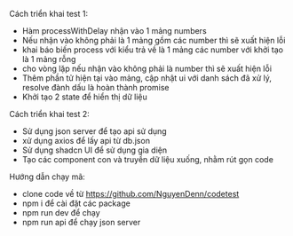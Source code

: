 Cách triển khai test 1:

- Hàm processWithDelay nhận vào 1 mảng numbers
- Nếu nhận vào không phải là 1 mảng gồm các number thì sẽ xuất hiện lỗi
- khai báo biến process với kiểu trả về là 1 mảng các number với khởi tạo là 1 mảng rỗng
- cho vòng lặp nếu nhận vào không phải là number thì sẽ xuất hiện lỗi
- Thêm phần tử hiện tại vào mảng, cập nhật ui với danh sách đã xử lý, resolve đành dấu là hoàn thành promise
- Khởi tạo 2 state để hiển thị dữ liệu

Cách triển khai test 2:

- Sử dụng json server để tạo api sử dụng
- xử dụng axios để lấy api từ db.json
- Sử dụng shadcn UI để sử dụng gia diện
- Tạo các component con và truyền dữ liệu xuống, nhằm rút gọn code

Hướng dẫn chạy mã:

- clone code về từ https://github.com/NguyenDenn/codetest
- npm i để cài đặt các package
- npm run dev để chạy
- npm run api để chạy json server
